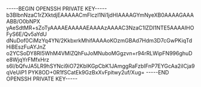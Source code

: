 -----BEGIN OPENSSH PRIVATE KEY-----
b3BlbnNzaC1rZXktdjEAAAAACmFlczI1Ni1jdHIAAAAGYmNyeXB0AAAAGAAAABB/O0bNPX
yAeSdtMR+sZoTyAAAAEAAAAAEAAAAzAAAAC3NzaC1lZDI1NTE5AAAAIHOFyS6E/Qv5aYdU
dNuDof0CiMzYq4YN/2KkbxrkMhifAAAAoKOzmGBAd7Hdm3D7cGwPKiqTdHiBEszFuAYJnZ
o2YCSoDY8RI5WhM4VMlZQhFuJoMNuboMGgzvn+r94rRLWipFN996ghuDe8WjqYrFMfxHrz
s6I/bQfvJA5LR9hSYNci9iO72KbIKGpCbK1JAmggRaFzbIFnP7EYGcAa2iICja9qVeUiP1
PYK8OD+0R1fSCatEk9GzBxXvFpitwy2uf/Xug=
-----END OPENSSH PRIVATE KEY-----
